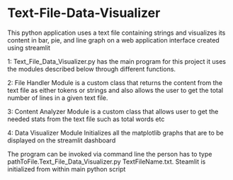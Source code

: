 # Text-File-Data-Visualizer
This python application uses a text file containing strings and visualizes its content in bar, pie, and line graph on a web application interface created using streamlit

1: Text_File_Data_Visualizer.py has the main program for this project it uses the modules described below through different functions.

2: File Handler Module is a custom class that returns the content from the text file as either tokens or strings and also allows the user to get the total number of lines in a given text file.

3: Content Analyzer Module is a custom class that allows user to get the needed stats from the text file such as total words etc

4: Data Visualizer Module Initializes all the matplotlib graphs that are to be displayed on the streamlit dashboard

The program can be invoked via command line the person has to type pathToFile.Text_File_Data_Visualizer.py TextFileName.txt. Steamlit is initialized from within main python script
